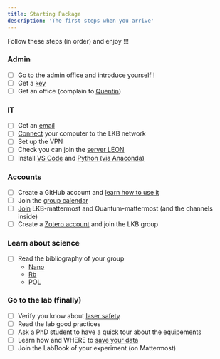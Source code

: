 ```yaml
---
title: Starting Package
description: 'The first steps when you arrive'  
---
```

<alert type="success">
Follow these steps (in order) and enjoy !!!
</alert>

### Admin
- [ ]   Go to the admin office and introduce yourself !
- [ ]  Get a [key](/starting-package/General#obtain-a-kaba-key)
- [ ]  Get an office (complain to [Quentin](mailto:quentin.glorieux@lkb.upmc.fr))

### IT
- [ ]  Get an [email](/starting-package/computers_and_network#contact-the-lkb-it-support)
- [ ]  [Connect](/starting-package/computers_and_network#adding-a-computer-to-the-network) your computer to the LKB network
- [ ]  Set up the VPN
- [ ]  Check you can join the [server LEON](/starting-package/computers_and_network#map-a-network-drive)
- [ ]  Install [VS Code](/starting-package/Tools#vs-code) and [Python (via Anaconda)](/starting-package/tools#python)

### Accounts
- [ ]  Create a GitHub account and [learn how to use it](/starting-package/Tools#github)
- [ ]  Join the [group calendar](/starting-package/tools#google-calendar)
- [ ]  [Join](/starting-package/tools#mattermost) LKB-mattermost and Quantum-mattermost (and the channels inside) 
- [ ]  Create a [Zotero account](/starting-package/tools#zotero) and join the LKB group
### Learn about science 
- [ ]  Read the bibliography of your group
    - [Nano](https://www.zotero.org/groups/4622968/quantumopticslkb/collections/IAUAIBQN)
    - [Rb](https://www.zotero.org/groups/4622968/quantumopticslkb/collections/A6ZSVQFJ)
    - [POL](https://www.zotero.org/groups/4622968/quantumopticslkb/collections/3G4A4BHI) 
### Go to the lab (finally)
- [ ]  Verify you know about [laser safety](https://www.dgdr.cnrs.fr/sst/CNPS/guides/doc/lasers/Guide%20Risque%20lies%20aux%20lasers%20v11-2019.pdf)
- [ ]  Read the lab good practices 
- [ ]  Ask a PhD student to have a quick tour about the equipements
- [ ]  Learn how and WHERE to [save your data](/starting-package/data_organisation)
- [ ]  Join the LabBook of your experiment (on Mattermost)

